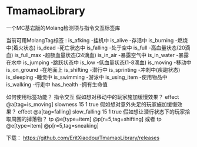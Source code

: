 # TmamaoLibrary
一个MC基岩版的Molang检测项与指令交互标签库

当前可用MolangTag标签 :
is_afking -挂机中
is_alive -存活中
is_burning -燃烧中(着火状态)
is_dead -死亡状态中
is_falling -处于空中
is_full -高血量状态(20滴血)
is_full_max -超额血量状态(24滴血)
is_in_air -暴露空气中
is_in_water -暴露在水中
is_jumping -跳跃状态中
is_low -低血量状态(1-8滴血)
is_moving -移动中
is_on_ground -在地面上
is_shifting -潜行中
is_sprinting -冲刺中(疾跑状态)
is_sleeping -睡觉中
is_swimming -游泳中
is_using_item -使用物品中
is_walking -行走中
has_health -拥有生命值

如何使用标签功能？
指令交互
假如想对移动中的玩家施加缓慢效果？
effect @a[tag=is_moving] slowness 15 1 true
假如想对意外失足的玩家施加缓慢效果？
effect @a[tag=falling] slow_falling 15 1 true
假如想让潜行状态下的玩家拾取周围的掉落物？
tp @e[type=item] @p[r=5,tag=shifting]
或者
tp @e[type=item] @p[r=5,tag=sneaking]

下载：
https://github.com/EritXiaodou/TmamaoLibrary/releases
